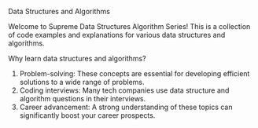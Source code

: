 Data Structures and Algorithms

Welcome to Supreme Data Structures Algorithm Series! This is a collection of code examples and explanations for various data structures and algorithms. 

Why learn data structures and algorithms?

1) Problem-solving: These concepts are essential for developing efficient solutions to a wide range of problems.
2) Coding interviews: Many tech companies use data structure and algorithm questions in their interviews.
3) Career advancement: A strong understanding of these topics can significantly boost your career prospects.
